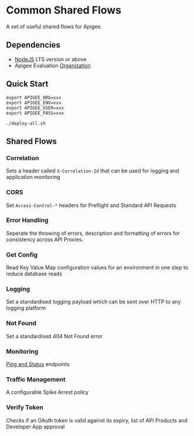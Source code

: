 # Common Shared Flows

A set of useful shared flows for Apigee.

## Dependencies

-   [NodeJS](https://nodejs.org/en/) LTS version or above
-   Apigee Evaluation [Organization](https://login.apigee.com/sign__up)

## Quick Start

```
export APIGEE_ORG=xxx
export APIGEE_ENV=xxx
export APIGEE_USER=xxx
export APIGEE_PASS=xxx

./deploy-all.sh
```

## Shared Flows

### Correlation 

Sets a header called `X-Correlation-Id` that can be used for logging and application monitoring

### CORS

Set `Access-Control-*` headers for Preflight and Standard API Requests

### Error Handling

Seperate the throwing of errors, description and formatting of errors for consistency
across API Proxies.

### Get Config

Read Key Value Map configuration values for an environment in one step to reduce database reads

### Logging 

Set a standardised logging payload which can be sent over HTTP to any logging platform

### Not Found

Set a standardised 404 Not Found error

### Monitoring

[Ping and Status](https://community.apigee.com/articles/17862/forming-an-api-monitoring-strategy-where-to-start.html) endpoints

### Traffic Management

A configurable Spike Arrest policy

### Verify Token

Checks if an OAuth token is valid against its expiry, list of API Products and Developer App approval



